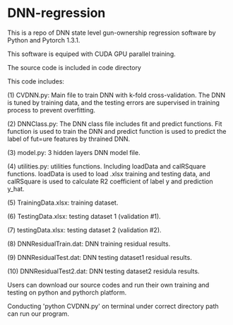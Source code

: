 # DNN-regression
This is a repo of DNN state level gun-ownership regression software by Python and Pytorch 1.3.1.

This software is equiped with CUDA GPU parallel training.

The source code is included in code directory 

This code includes:

(1) CVDNN.py: Main file to train DNN with k-fold cross-validation. The DNN is tuned by training data, and the testing errors are supervised in training process to prevent overfitting.

(2) DNNClass.py: The DNN class file includes fit and predict functions. Fit function is used to train the DNN and predict function is used to predict the label of fut=ure features by thrained DNN.

(3) model.py: 3 hidden layers DNN model file.

(4) utilities.py: utilities functions. Including loadData and calRSquare functions. loadData is used to load .xlsx training and testing data, and calRSquare is used to calculate R2 coefficient of label y and prediction y_hat.

(5) TrainingData.xlsx: training dataset.

(6) TestingData.xlsx: testing dataset 1 (validation #1).

(7) testingData.xlsx: testing dataset 2 (validation #2).

(8) DNNResidualTrain.dat: DNN training residual results.

(9) DNNResidualTest.dat: DNN testing dataset1 residual results.

(10) DNNResidualTest2.dat: DNN testing dataset2 residula results.



Users can download our source codes and run their own training and testing on python and pythorch platform.

Conducting 'python CVDNN.py' on terminal under correct directory path can run our program.
